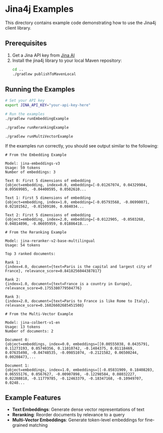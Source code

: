 # Jina4j Examples

This directory contains example code demonstrating how to use the Jina4j client library.

## Prerequisites

1. Get a Jina API key from [Jina AI](https://jina.ai/)
2. Install the jina4j library to your local Maven repository:
   ```bash
   cd ..
   ./gradlew publishToMavenLocal
   ```

## Running the Examples

```bash
# Set your API key
export JINA_API_KEY="your-api-key-here"

# Run the examples
./gradlew runEmbeddingExample

./gradlew runRerankingExample

./gradlew runMultiVectorExample
```

If the examples run correctly, you should see output similar to the following:

```
# From the Embedding Example

Model: jina-embeddings-v3
Usage: 59 tokens
Number of embeddings: 3

Text 0: First 5 dimensions of embedding
{object=embedding, index=0.0, embedding=[-0.01267074, 0.04329984, 0.09569985, -0.04400595, 0.0502610...

Text 1: First 5 dimensions of embedding
{object=embedding, index=1.0, embedding=[-0.05793568, -0.06990071, 0.02101562, -0.01509186, 0.084034...

Text 2: First 5 dimensions of embedding
{object=embedding, index=2.0, embedding=[-0.0122905, -0.0503268, 0.04814896, -0.06695959, 0.01886418...

# From the Reranking Example

Model: jina-reranker-v2-base-multilingual
Usage: 54 tokens

Top 3 ranked documents:

Rank 1:
{index=4.0, document={text=Paris is the capital and largest city of France}, relevance_score=0.8418256044387817}

Rank 2:
{index=1.0, document={text=France is a country in Europe}, relevance_score=0.1755380779504776}

Rank 3:
{index=2.0, document={text=Paris to France is like Rome to Italy}, relevance_score=0.16026602685451508}

# From the Multi-Vector Example

Model: jina-colbert-v1-en
Usage: 13 tokens
Number of documents: 2

Document 0:
{object=embeddings, index=0.0, embeddings=[[0.00555038, 0.0435791, 0.11273193, 0.05740356, 0.11010742, -0.1484375, 0.01118469, 0.07635498, -0.04748535, -0.09851074, -0.2121582, 0.06500244, 0.00208473,...

Document 1:
{object=embeddings, index=1.0, embeddings=[[-0.05831909, 0.18408203, 0.06555176, 0.0567627, -0.00907898, -0.12298584, 0.08032227, 0.02288818, -0.11779785, -0.12463379, -0.18347168, -0.10949707, 0.0248...

```

## Example Features

- **Text Embeddings**: Generate dense vector representations of text
- **Reranking**: Reorder documents by relevance to a query
- **Multi-Vector Embeddings**: Generate token-level embeddings for fine-grained matching

